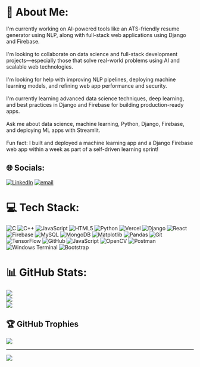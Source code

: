 # 💫 About Me:
I'm currently working on AI-powered tools like an ATS-friendly resume generator using NLP, along with full-stack web applications using Django and Firebase.<br><br>I'm looking to collaborate on data science and full-stack development projects—especially those that solve real-world problems using AI and scalable web technologies.<br><br>I'm looking for help with improving NLP pipelines, deploying machine learning models, and refining web app performance and security.<br><br>I'm currently learning advanced data science techniques, deep learning, and best practices in Django and Firebase for building production-ready apps.<br><br>Ask me about data science, machine learning, Python, Django, Firebase, and deploying ML apps with Streamlit.<br><br>Fun fact: I built and deployed a machine learning app and a Django Firebase web app within a week as part of a self-driven learning sprint!


## 🌐 Socials:
[![LinkedIn](https://img.shields.io/badge/LinkedIn-%230077B5.svg?logo=linkedin&logoColor=white)](https://linkedin.com/in/gouri-biju) [![email](https://img.shields.io/badge/Email-D14836?logo=gmail&logoColor=white)](mailto:gouribiju496@gmail.com) 

# 💻 Tech Stack:
![C](https://img.shields.io/badge/c-%2300599C.svg?style=for-the-badge&logo=c&logoColor=white) ![C++](https://img.shields.io/badge/c++-%2300599C.svg?style=for-the-badge&logo=c%2B%2B&logoColor=white) ![JavaScript](https://img.shields.io/badge/javascript-%23323330.svg?style=for-the-badge&logo=javascript&logoColor=%23F7DF1E) ![HTML5](https://img.shields.io/badge/html5-%23E34F26.svg?style=for-the-badge&logo=html5&logoColor=white) ![Python](https://img.shields.io/badge/python-3670A0?style=for-the-badge&logo=python&logoColor=ffdd54) ![Vercel](https://img.shields.io/badge/vercel-%23000000.svg?style=for-the-badge&logo=vercel&logoColor=white) ![Django](https://img.shields.io/badge/django-%23092E20.svg?style=for-the-badge&logo=django&logoColor=white) ![React](https://img.shields.io/badge/react-%2320232a.svg?style=for-the-badge&logo=react&logoColor=%2361DAFB) ![Firebase](https://img.shields.io/badge/firebase-a08021?style=for-the-badge&logo=firebase&logoColor=ffcd34) ![MySQL](https://img.shields.io/badge/mysql-4479A1.svg?style=for-the-badge&logo=mysql&logoColor=white) ![MongoDB](https://img.shields.io/badge/MongoDB-%234ea94b.svg?style=for-the-badge&logo=mongodb&logoColor=white) ![Matplotlib](https://img.shields.io/badge/Matplotlib-%23ffffff.svg?style=for-the-badge&logo=Matplotlib&logoColor=black) ![Pandas](https://img.shields.io/badge/pandas-%23150458.svg?style=for-the-badge&logo=pandas&logoColor=white) ![Git](https://img.shields.io/badge/git-%23F05033.svg?style=for-the-badge&logo=git&logoColor=white) ![TensorFlow](https://img.shields.io/badge/TensorFlow-%23FF6F00.svg?style=for-the-badge&logo=TensorFlow&logoColor=white) ![GitHub](https://img.shields.io/badge/github-%23121011.svg?style=for-the-badge&logo=github&logoColor=white) ![JavaScript](https://img.shields.io/badge/javascript-%23323330.svg?style=for-the-badge&logo=javascript&logoColor=%23F7DF1E) ![OpenCV](https://img.shields.io/badge/opencv-%23white.svg?style=for-the-badge&logo=opencv&logoColor=white) ![Postman](https://img.shields.io/badge/Postman-FF6C37?style=for-the-badge&logo=postman&logoColor=white) ![Windows Terminal](https://img.shields.io/badge/Windows%20Terminal-%234D4D4D.svg?style=for-the-badge&logo=windows-terminal&logoColor=white) ![Bootstrap](https://img.shields.io/badge/bootstrap-%238511FA.svg?style=for-the-badge&logo=bootstrap&logoColor=white)
# 📊 GitHub Stats:
![](https://github-readme-stats.vercel.app/api?username=Gouri-Biju&theme=dark&hide_border=false&include_all_commits=true&count_private=true)<br/>
![](https://nirzak-streak-stats.vercel.app/?user=Gouri-Biju&theme=dark&hide_border=false)<br/>
![](https://github-readme-stats.vercel.app/api/top-langs/?username=Gouri-Biju&theme=dark&hide_border=false&include_all_commits=true&count_private=true&layout=compact)

## 🏆 GitHub Trophies
![](https://github-profile-trophy.vercel.app/?username=Gouri-Biju&theme=radical&no-frame=false&no-bg=false&margin-w=4)

---
[![](https://visitcount.itsvg.in/api?id=Gouri-Biju&icon=5&color=0)](https://visitcount.itsvg.in)

<!-- Proudly created with GPRM ( https://gprm.itsvg.in ) -->
